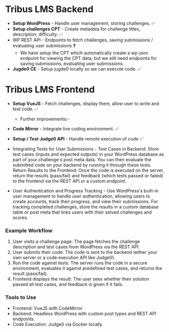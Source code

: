 # Tribus LMS Backend

- **Setup WordPress** - Handle user management, storing challenges. ✅
- **Setup challenges CPT** - Create metadata for challenge titles, description, difficulty. ✅
- WP REST API - Endpoints to fetch challenges, saving submissions / evaluating user submissions ❓
  - We have setup the CPT which automatically create a wp-json endpoint for viewing the CPT data, but we still 
  need endpoints for saving submissions, evaluating user submissions.
- **Jugde0 CE** - Setup jugde0 locally so we can execute code. ✅

# Tribus LMS Frontend

- **Setup VueJS** - Fetch challenges, display them, allow user to write and test code. ✅
  - Further improvements:- 
- **Code Mirror** - Integrate live coding environment. ✅
- **Setup / Test Judge0 API** - Handle remote execution of code ✅
- Integrating Tests for User Submissions -
Test Cases in Backend: Store test cases (inputs and expected outputs) in your WordPress database as part of your challenge's post meta data. You can then evaluate the submitted code on your backend by running it through these tests.
Return Results to the Frontend: Once the code is executed on the server, return the results (pass/fail) and feedback (which tests passed or failed) to the frontend via the REST API or a custom endpoint.

- User Authentication and Progress Tracking -
Use WordPress's built-in user management to handle user authentication, allowing users to create accounts, track their progress, and view their submissions.
For tracking completed challenges, store the results in a custom database table or post meta that links users with their solved challenges and scores.

### Example Workflow
1. User visits a challenge page: The page fetches the challenge description and test cases from WordPress via the REST API.
2. User submits their code: The code is sent to the backend (either your own server or a code execution API like Judge0).
3. Run the code against tests: The server runs the code in a secure environment, evaluates it against predefined test cases, and returns the result (pass/fail).
4. Frontend displays the result: The user sees whether their solution passed all test cases, and feedback is given if it fails.
   
### Tools to Use
- Frontend: VueJS with CodeMirror
- Backend: Headless WordPress with custom post types and REST API endpoints.
- Code Execution: Judge0 via Docker locally.